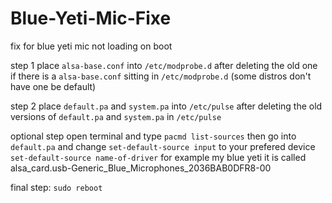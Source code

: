 # Blue-Yeti-Mic-Fixe
fix for blue yeti mic not loading on boot



step 1 
place ``alsa-base.conf`` into ``/etc/modprobe.d`` after deleting the old one if there is a ``alsa-base.conf`` sitting in ``/etc/modprobe.d`` (some distros don't have one be default)



step 2 
place ``default.pa`` and ``system.pa`` into ``/etc/pulse`` after deleting the old versions of ``default.pa`` and ``system.pa`` in ``/etc/pulse``




optional step 
open terminal and type ``pacmd list-sources`` then go into ``default.pa`` and change ``set-default-source input`` to your prefered device ``set-default-source name-of-driver`` for example my blue yeti it is called alsa_card.usb-Generic_Blue_Microphones_2036BAB0DFR8-00



final step: 
``sudo reboot``

